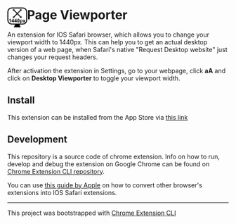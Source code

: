 # <img src="public/icons/icon_48.png" width="45" align="left"> Page Viewporter

An extension for IOS Safari browser, which allows you to change your viewport width to 1440px. This can help you to get an actual desktop version of a web page, when Safari's native "Request Desktop website" just changes your request headers.

After activation the extension in Settings, go to your webpage, click **aA** and click on **Desktop Viewporter** to toggle your viewport width.

## Install

This extension can be installed from the App Store via [this link]() <!-- TODO: Add chrome extension link inside parenthesis -->

## Development

This repository is a source code of chrome extension. Info on how to run, develop and debug the extension on Google Chrome can be found on [Chrome Extension CLI repository](https://github.com/dutiyesh/chrome-extension-cli).

You can use [this guide by Apple](https://developer.apple.com/videos/play/tech-talks/110148/) on how to convert other browser's extensions into IOS Safari extensions.

---

This project was bootstrapped with [Chrome Extension CLI](https://github.com/dutiyesh/chrome-extension-cli)

